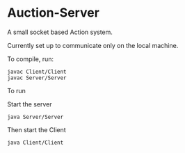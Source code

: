 # Auction-Server

A small socket based Action system.

Currently set up to communicate only on the local machine.

To compile, run:
```
javac Client/Client
javac Server/Server
```
To run

  Start the server
  ```
  java Server/Server
  ```
  
  Then start the Client
  ```
  java Client/Client
  ```
